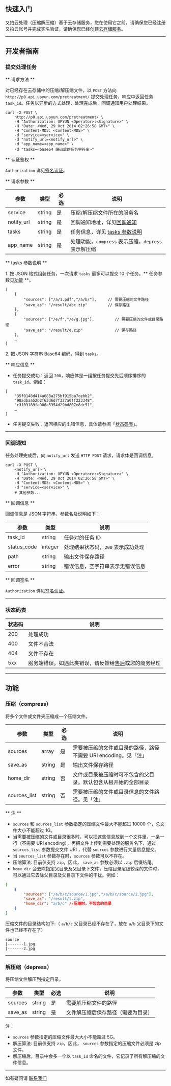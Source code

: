 ## 快速入门

又拍云处理（压缩解压缩）基于云存储服务，您在使用它之前，请确保您已经注册又拍云账号并完成实名验证，请确保您已经创建[云存储服务](/api/quick_start/)。

---------

## 开发者指南

<a name="submit_task"></a>
### 提交处理任务

** 请求方法 **

对已经存在云存储中的压缩/解压缩文件，以 `POST` 方法向 `http://p0.api.upyun.com/pretreatment/` 提交处理任务，响应中返回任务 `task_id`。任务以异步的方式处理，处理完成后，回调通知用户处理结果。

```
curl -X POST \
    http://p0.api.upyun.com/pretreatment/ \
    -H "Authorization: UPYUN <Operator>:<Signature>" \
    -H "Date: <Wed, 29 Oct 2014 02:26:58 GMT>" \
	-H "Content-MD5: <Content-MD5>" \
    -d "service=<service>" \
    -d "notify_url=<notify_url>" \
    -d "app_name=<app_name>" \
    -d "tasks=<base64 编码后的任务字符串>"
```

** 认证鉴权 **

`Authorization` 详见[签名认证](/cloud/authorization/#_1)。


** 请求参数 **

| 参数       		| 类型       	| 必选  	| 说明                              	|
|-------------------|---------------|-------|-----------------------------------|
| service       	| string       	| 是   	| 压缩/解压缩文件所在的服务名         		|
| notify_url        | string       	| 是   	| 回调通知地址，详见[回调通知](#notify_url)           	|
| tasks             | string       	| 是   	| 任务信息，详见 [tasks 参数说明](#tasks)  	|
| app_name          | string       	| 是   	| 处理功能，`compress` 表示压缩，`depress` 表示解压缩      |


<a name="tasks"></a>
** tasks 参数说明 **

1\. 按 JSON 格式组装任务，一次请求 `tasks` 最多可以提交 10 个任务。** 任务参数见[功能](#function) **。

```
[
	{
		"sources": ["/a/1.pdf","/a/b/"],     // 需要压缩的文件路径
		"save_as": "/result/abc.zip"         // 保存路径
	},
  	{
		"sources": ["/e/f","/e/g.jpg"],   		// 需要压缩的文件或目录路径
		"save_as": "/result/e.zip"              // 保存路径
	},
	…
]
```

2\. 把 JSON 字符串 Base64 编码，得到 `tasks`。

** 响应信息 **

- 任务提交成功：返回 `200`，响应体是一组按任务提交先后顺序排序的 `task_id`。例如：

```
[
	"35f0148d414a688a275bf915ba7cebb2",
	"98adbaa52b2f63d6d7f327a0ff223348",
	"c3103189fa906a5354d29bd807e8dc51",
	…
]
```

- 任务提交失败：返回相应的出错信息，具体请参阅「[状态码表](#status)」。

---------

<a name="notify_url"></a>
### 回调通知 

任务处理完成后，向 `notify_url` 发送 `HTTP POST` 请求，请求体是回调信息。

```
curl -X POST \
    <notify_url> \
    -H "Authorization: UPYUN <Operator>:<Signature>" \
    -H "Date: <Wed, 29 Oct 2014 02:26:58 GMT>" \
	-H "Content-MD5: <Content-MD5>" \
    -d "service=<service>" \
	# 其他参数...
```

** 回调信息 **

回调信息是 JSON 字符串，参数名及说明如下：

| 参数       	| 类型   	| 说明                                                      	|
|---------------|-----------|-----------------------------------------------------------|
| task_id      	| string    | 任务对的任务 ID                             				|
| status_code  	| integer   | 处理结果状态码，`200` 表示成功处理              				|
| path         	| string    | 输出文件保存路径                              				|
| error        	| string    | 错误信息，空字符串表示无错误信息        						|

** 回调签名 **

`Authorization` 详见[签名认证](/cloud/authorization/#_1)。

---------

<a name="status"></a>
### 状态码表

| 状态码    		| 说明        							|
|---------------|---------------------------------------|
| 200         	| 处理成功    							|
| 400         	| 文件不合法							 	|
| 404         	| 文件不存在    							|
| 5xx         	| 服务端错误。如遇此类错误，请反馈给[售后](https://www.upyun.com/contact)或您的商务经理|

---------

<a name="function"></a>
## 功能

### 压缩（compress）

将多个文件或文件夹压缩成一个压缩文件。

| 参数       		| 类型      	| 必选  	| 说明                                   	|
|-------------------|-----------|-------|-------------------------------------------|
| sources           | array     | 是   	| 需要被压缩的文件或目录的路径，路径不需要 URI encoding。见「注」        	|
| save_as           | string    | 是   	| 输出文件保存路径     						|
| home_dir          | string    | 否   	| 文件或目录被压缩时可不包含的父目录。默认包含从根开始的全部目录 |
| sources_list      | string    | 否   	| 需要被压缩的文件或目录信息的文件路径。见「注」  |

** 注 **

- `sources` 和 `sources_list` 参数指定的压缩文件最大不能超过 10000 个，总文件大小不能超过 1G。
- 当需要被压缩的文件或目录很多时，可以把这些信息放到一个文件里，一条一行（不需要 URI encoding），再把文件上传到需要处理的服务名下，通过 `sources_list` 参数提交文件 URI ，代替 `sources` 参数进行大量信息提交。
- 当 `sources_list` 参数存在时，`sources` 参数可以不存在。
- 压缩算法: 目前仅支持 `zip`，因此， `save_as` 参数必须以 `.zip` 后缀结尾。
- `home_dir` 会去除指定父目录及父目录下文件，压缩目录层级较深的文件时，可以通过它去除父目录及父目录下文件的干扰。例如：

```json
[
	{
		"sources": ["/a/b/c/source/1.jpg","/a/b/c/source/2.jpg"],
		"save_as": "/result/t.zip",
		"home_dir": "a/b/c"	//压缩时，不包含的目录
	}
]
```

压缩文件的目录结构如下:（ `a/b/c` 父目录已经不存在了，放在 `a/b` 父目录下的文件也已经不存在了）

```
source
|-------1.jpg
|-------2.jpg
```

---------

### 解压缩（depress）

将压缩文件解压到指定目录。

| 参数       		| 类型      	| 必选  	| 说明                                   	|
|-------------------|-----------|-------|-------------------------------------------|
| sources           | string    | 是   	| 需要解压缩文件的路径                        	|
| save_as           | string    | 是   	| 文件解压缩后保存路径（需要为目录）			    |

注：

- `sources` 参数指定的压缩文件最大大小不能超过 5G。
- 解压算法: 目前仅支持 `zip`，因此， `sources` 参数指定的压缩文件必须是 zip 文件。
- 解压缩后，目录中会多一个以 `task_id` 命名的文件，它记录了所有解压缩的文件信息。

---------

如有疑问请 [联系我们](https://www.upyun.com/contact)